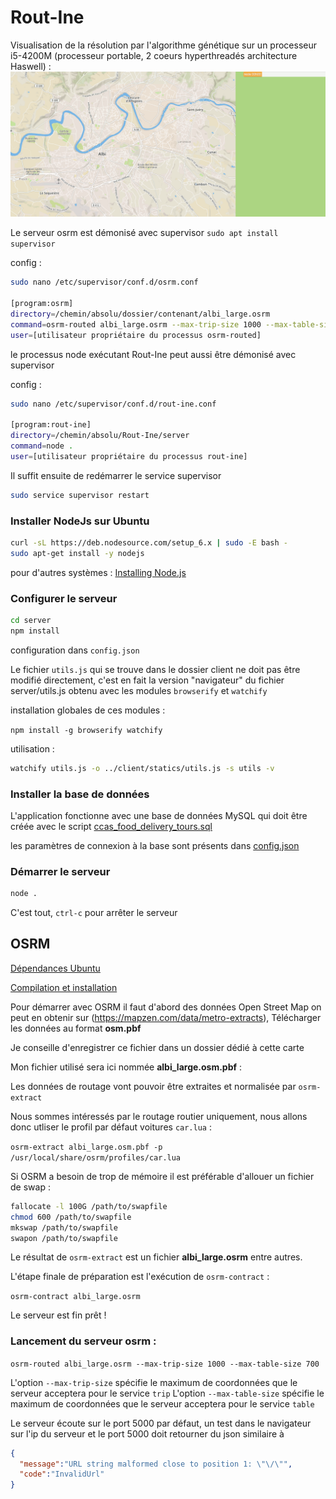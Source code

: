 # Rout-Ine

Visualisation de la résolution par l'algorithme génétique sur un processeur i5-4200M (processeur portable, 2 coeurs hyperthreadés architecture Haswell) :
![Gif Résolution](ga.gif)



Le serveur osrm est démonisé avec supervisor `sudo apt install supervisor`

config :
```bash
sudo nano /etc/supervisor/conf.d/osrm.conf

[program:osrm]
directory=/chemin/absolu/dossier/contenant/albi_large.osrm
command=osrm-routed albi_large.osrm --max-trip-size 1000 --max-table-size 700
user=[utilisateur propriétaire du processus osrm-routed]
```

le processus node exécutant Rout-Ine peut aussi être démonisé avec supervisor

config :
```bash
sudo nano /etc/supervisor/conf.d/rout-ine.conf

[program:rout-ine]
directory=/chemin/absolu/Rout-Ine/server
command=node .
user=[utilisateur propriétaire du processus rout-ine]
```

Il suffit ensuite de redémarrer le service supervisor
```bash
sudo service supervisor restart
```

### Installer NodeJs sur Ubuntu

```bash
curl -sL https://deb.nodesource.com/setup_6.x | sudo -E bash -
sudo apt-get install -y nodejs
```
pour d'autres systèmes : [Installing Node.js](https://nodejs.org/en/download/package-manager/#installing-node-js-via-package-manager)

### Configurer le serveur

```bash
cd server
npm install
```
configuration dans `config.json`

Le fichier `utils.js` qui se trouve dans le dossier client ne doit pas être modifié directement, c'est en fait la version "navigateur" du fichier server/utils.js obtenu avec les modules `browserify` et `watchify`

installation globales de ces modules :

`npm install -g browserify watchify`

utilisation :

```bash
watchify utils.js -o ../client/statics/utils.js -s utils -v
```

### Installer la base de données

L'application fonctionne avec une base de données MySQL qui doit être créée avec le script [ccas_food_delivery_tours.sql](https://github.com/AdrienJarretier/Rout-Ine/blob/master/ccas_food_delivery_tours.sql)

les paramètres de connexion à la base sont présents dans [config.json](https://github.com/AdrienJarretier/Rout-Ine/blob/master/server/config.json)

### Démarrer le serveur
```bash
node .
```

C'est tout, `ctrl-c` pour arrêter le serveur


## OSRM

[Dépendances Ubuntu](https://github.com/Project-OSRM/osrm-backend/wiki/Building-on-Ubuntu#ubuntu-1604)

[Compilation et installation](https://github.com/Project-OSRM/osrm-backend/wiki/Building-OSRM#general-build-instructions-from-source)

Pour démarrer avec OSRM il faut d'abord des données Open Street Map
on peut en obtenir sur (https://mapzen.com/data/metro-extracts),
Télécharger les données au format **osm.pbf**

Je conseille d'enregistrer ce fichier dans un dossier dédié à cette carte

Mon fichier utilisé sera ici nommée **albi_large.osm.pbf** :

Les données de routage vont pouvoir être extraites et normalisée par `osrm-extract`

Nous sommes intéressés par le routage routier uniquement, nous allons donc utliser le profil par défaut voitures `car.lua` :

`osrm-extract albi_large.osm.pbf -p /usr/local/share/osrm/profiles/car.lua`

Si OSRM a besoin de trop de mémoire il est préférable d'allouer un fichier de swap :

```bash
fallocate -l 100G /path/to/swapfile
chmod 600 /path/to/swapfile
mkswap /path/to/swapfile
swapon /path/to/swapfile
```

Le résultat de `osrm-extract` est un fichier **albi_large.osrm** entre autres.

L'étape finale de préparation est l'exécution de `osrm-contract` :

`osrm-contract albi_large.osrm`

Le serveur est fin prêt !

### Lancement du serveur osrm :

`osrm-routed albi_large.osrm --max-trip-size 1000 --max-table-size 700`

L'option `--max-trip-size` spécifie le maximum de coordonnées que le serveur acceptera pour le service `trip`
L'option `--max-table-size` spécifie le maximum de coordonnées que le serveur acceptera pour le service `table`

Le serveur écoute sur le port 5000 par défaut, un test dans le navigateur sur l'ip du serveur et le port 5000 doit retourner du json similaire à

```json
{
  "message":"URL string malformed close to position 1: \"\/\"",
  "code":"InvalidUrl"
}
```
















